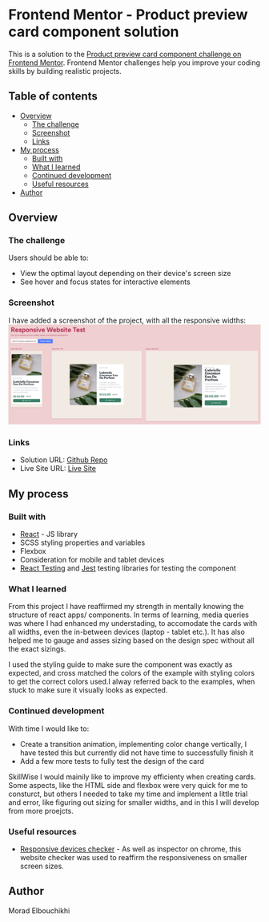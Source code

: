 # Frontend Mentor - Product preview card component solution

This is a solution to the [Product preview card component challenge on Frontend Mentor](https://www.frontendmentor.io/challenges/product-preview-card-component-GO7UmttRfa). Frontend Mentor challenges help you improve your coding skills by building realistic projects.

## Table of contents

- [Overview](#overview)
  - [The challenge](#the-challenge)
  - [Screenshot](#screenshot)
  - [Links](#links)
- [My process](#my-process)
  - [Built with](#built-with)
  - [What I learned](#what-i-learned)
  - [Continued development](#continued-development)
  - [Useful resources](#useful-resources)
- [Author](#author)

## Overview

### The challenge

Users should be able to:

- View the optimal layout depending on their device's screen size
- See hover and focus states for interactive elements

### Screenshot

I have added a screenshot of the project, with all the responsive widths:
![Responsive Screenshot](src/assets/images/responsive-project.png)

### Links

- Solution URL: [Github Repo](https://github.com/Morad17/fe-product-assignment/tree/master/react-product-card)
- Live Site URL: [Live Site](https://fe-project-assaignment.netlify.app/)

## My process

### Built with

- [React](https://reactjs.org/) - JS library
- SCSS styling properties and variables
- Flexbox
- Consideration for mobile and tablet devices
- [React Testing](https://testing-library.com/docs/react-testing-library/intro/) and [Jest](https://jestjs.io/) testing libraries for testing the component

### What I learned

From this project I have reaffirmed my strength in mentally knowing the structure of react apps/ components. In terms of learning, media queries was where I had enhanced my understading, to accomodate the cards with all widths, even the in-between devices (laptop - tablet etc.). It has also helped me to gauge and asses sizing based on the design spec without all the exact sizings.

I used the styling guide to make sure the component was exactly as expected, and cross matched the colors of the example with styling colors to get the correct colors used.I alway referred back to the examples, when stuck to make sure it visually looks as expected.

### Continued development

With time I would like to:

- Create a transition animation, implementing color change vertically, I have tested this but currently did not have time to successfully finish it
- Add a few more tests to fully test the design of the card

SkillWise I would mainily like to improve my efficienty when creating cards. Some aspects, like the HTML side and flexbox were very quick for me to consturct, but others I needed to take my time and implement a little trial and error, like figuring out sizing for smaller widths, and in this I will develop from more proejcts.

### Useful resources

- [Responsive devices checker](https://usepastel.com/responsive-website-test) - As well as inspector on chrome, this website checker was used to reaffirm the responsiveness on smaller screen sizes.

## Author

Morad Elbouchikhi

